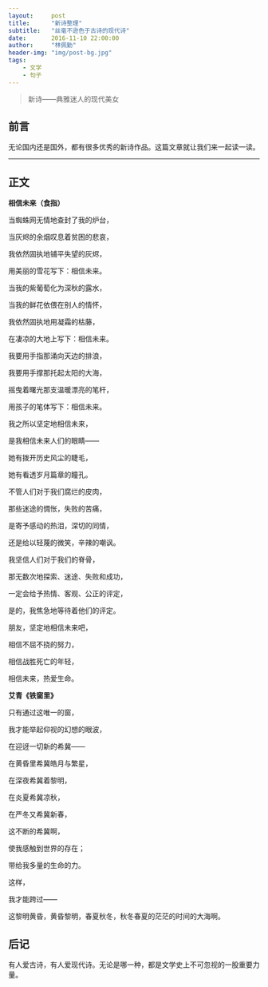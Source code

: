 ```yaml
---
layout:     post
title:      "新诗整理"
subtitle:   "丝毫不逊色于古诗的现代诗"
date:       2016-11-10 22:00:00
author:     "林佩勤"
header-img: "img/post-bg.jpg"
tags:
    - 文学
    - 句子
---
```


> 新诗——典雅迷人的现代美女


## 前言

无论国内还是国外，都有很多优秀的新诗作品。这篇文章就让我们来一起读一读。

---

## 正文

**相信未来（食指）**

当蜘蛛网无情地查封了我的炉台，

当灰烬的余烟叹息着贫困的悲哀，

我依然固执地铺平失望的灰烬，

用美丽的雪花写下：相信未来。



当我的紫葡萄化为深秋的露水，

当我的鲜花依偎在别人的情怀，

我依然固执地用凝霜的枯藤，

在凄凉的大地上写下：相信未来。



我要用手指那涌向天边的排浪，

我要用手撑那托起太阳的大海，

摇曳着曙光那支温暖漂亮的笔杆，

用孩子的笔体写下：相信未来。



我之所以坚定地相信未来，

是我相信未来人们的眼睛——

她有拨开历史风尘的睫毛，

她有看透岁月篇章的瞳孔。



不管人们对于我们腐烂的皮肉，

那些迷途的惆怅，失败的苦痛，

是寄予感动的热泪，深切的同情，

还是给以轻蔑的微笑，辛辣的嘲讽。



我坚信人们对于我们的脊骨，

那无数次地探索、迷途、失败和成功，

一定会给予热情、客观、公正的评定，

是的，我焦急地等待着他们的评定。



朋友，坚定地相信未来吧，

相信不屈不挠的努力，

相信战胜死亡的年轻，

相信未来，热爱生命。



**艾青《铁窗里》**

只有通过这唯一的窗，

我才能举起仰视的幻想的眼波，

在迎迓一切新的希冀——

在黄昏里希冀皓月与繁星，

在深夜希冀着黎明，

在炎夏希冀凉秋，

在严冬又希冀新春，

这不断的希冀啊，

使我感触到世界的存在；

带给我多量的生命的力。

这样，

我才能跨过——

这黎明黄昏，黄昏黎明，春夏秋冬，秋冬春夏的茫茫的时间的大海啊。



## 后记

有人爱古诗，有人爱现代诗。无论是哪一种，都是文学史上不可忽视的一股重要力量。